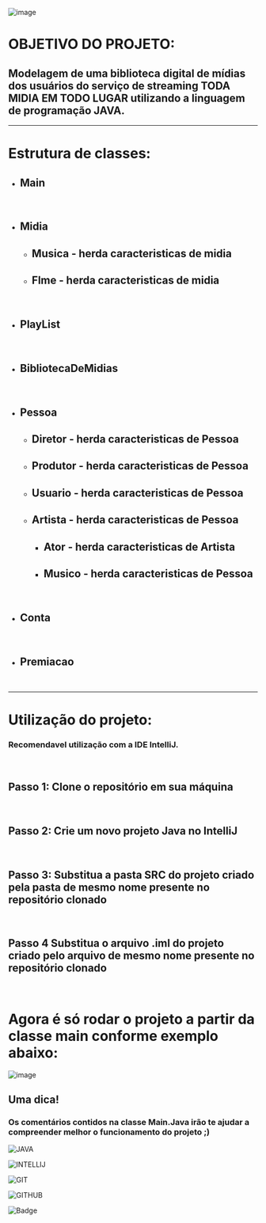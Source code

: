 ![image](https://user-images.githubusercontent.com/56852114/224872819-8d204f18-61c1-4d24-b2e2-76f84d4d6ccf.png)


# **OBJETIVO DO PROJETO:**
## Modelagem de uma biblioteca digital de mídias dos usuários do serviço de streaming **TODA MIDIA EM TODO LUGAR** utilizando a linguagem de programação **JAVA**.

---

# **Estrutura de classes:**
* ## **Main**
&nbsp;
* ## **Midia**
    * ## **Musica** - herda caracteristicas de midia
    * ## **Flme**   - herda caracteristicas de midia
&nbsp;
* ## **PlayList**
&nbsp;
* ## **BibliotecaDeMidias**
&nbsp;
* ## **Pessoa**
    * ## **Diretor** - herda caracteristicas de Pessoa
    * ## **Produtor** - herda caracteristicas de Pessoa
    * ## **Usuario** - herda caracteristicas de Pessoa
    * ## **Artista** - herda caracteristicas de Pessoa
        * ## **Ator** - herda caracteristicas de Artista
        * ## **Musico** - herda caracteristicas de Pessoa
&nbsp;
* ## **Conta**
&nbsp;
* ## **Premiacao**
&nbsp;

---

# **Utilização do projeto:**
### Recomendavel utilização com a IDE IntelliJ.
&nbsp;

## Passo 1: Clone o repositório em sua máquina
&nbsp;
## Passo 2: Crie um novo projeto Java no IntelliJ
&nbsp;
## Passo 3: Substitua a pasta **SRC** do projeto criado pela pasta de mesmo nome presente no repositório clonado
&nbsp;
## Passo 4 Substitua o arquivo **.iml** do projeto criado pelo arquivo de mesmo nome presente no repositório clonado


&nbsp;
# **Agora é só rodar o projeto a partir da classe main conforme exemplo abaixo:**
![image](https://user-images.githubusercontent.com/56852114/224877625-f6fe58f7-9a28-47dc-a0fc-4913e1f5f03e.png)

## **Uma dica!**
### Os comentários contidos na classe Main.Java irão te ajudar a compreender melhor o funcionamento do projeto ;)

![JAVA](https://img.shields.io/badge/Java-ED8B00?style=for-the-badge&logo=java&logoColor=white)&nbsp;

![INTELLIJ](https://img.shields.io/badge/IntelliJ_IDEA-000000?style=for-the-badge&logo=intellij-idea&logoColor=white)&nbsp;

![GIT](	https://img.shields.io/badge/Git-E34F26?style=for-the-badge&logo=git&logoColor=white)&nbsp;

![GITHUB](https://img.shields.io/badge/GitHub-100000?style=for-the-badge&logo=github&logoColor=white)&nbsp;


  ![Badge](https://img.shields.io/website?down_message=em%20andamento&label=STATUS&style=for-the-badge&up_message=conclu%C3%ADdo&url=https%3A%2F%2Fytallobruno.github.io%2FProjetoFinalModulo2%2F)


